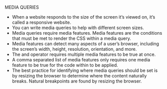 MEDIA QUERIES

- When a website responds to the size of the screen it’s viewed on, it’s called a responsive website.
- You can write media queries to help with different screen sizes.
- Media queries require media features. Media features are the conditions that must be met to render the CSS within a media query.
- Media features can detect many aspects of a user’s browser, including the screen’s width, height, resolution, orientation, and more.
- The and operator requires multiple media features to be true at once.
- A comma separated list of media features only requires one media feature to be true for the code within to be applied.
- The best practice for identifying where media queries should be set is by resizing the browser to determine where the content naturally breaks. Natural breakpoints are found by resizing the browser.
